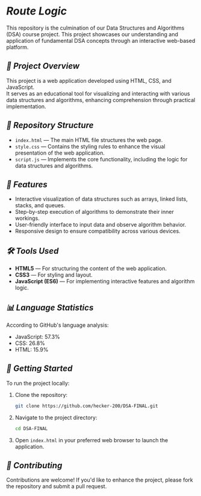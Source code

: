 # _**Route Logic**_

This repository is the culmination of our Data Structures and Algorithms (DSA) course project. This project showcases our understanding and application of fundamental DSA concepts through an interactive web-based platform.

## **_🚀 Project Overview_**

This project is a web application developed using HTML, CSS, and JavaScript.  
It serves as an educational tool for visualizing and interacting with various data structures and algorithms, enhancing comprehension through practical implementation.

## **_📁 Repository Structure_**

- `index.html` — The main HTML file structures the web page.
- `style.css` — Contains the styling rules to enhance the visual presentation of the web application.
- `script.js` — Implements the core functionality, including the logic for data structures and algorithms.

## **_🧠 Features_**

- Interactive visualization of data structures such as arrays, linked lists, stacks, and queues.
- Step-by-step execution of algorithms to demonstrate their inner workings.
- User-friendly interface to input data and observe algorithm behavior.
- Responsive design to ensure compatibility across various devices.

## **_🛠️ Tools Used_**

- **HTML5** — For structuring the content of the web application.
- **CSS3** — For styling and layout.
- **JavaScript (ES6)** — For implementing interactive features and algorithm logic.

## **_📊 Language Statistics_**

According to GitHub's language analysis:

- JavaScript: 57.3%
- CSS: 26.8%
- HTML: 15.9%

## **_📌 Getting Started_**

To run the project locally:

1. Clone the repository:
   ```bash
   git clone https://github.com/hecker-200/DSA-FINAL.git
2. Navigate to the project directory:
   ```bash
   cd DSA-FINAL
3. Open `index.html` in your preferred web browser to launch the application.

## **_🤝 Contributing_**
Contributions are welcome! If you'd like to enhance the project, please fork the repository and submit a pull request.

